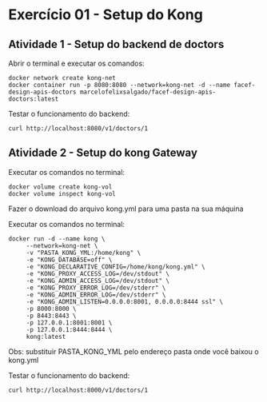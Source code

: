 # Exercício 01 - Setup do Kong

## Atividade 1 - Setup do backend de doctors

Abrir o terminal e executar os comandos:
```
docker network create kong-net
docker container run -p 8080:8080 --network=kong-net -d --name facef-design-apis-doctors marcelofelixsalgado/facef-design-apis-doctors:latest
```

Testar o funcionamento do backend:
```
curl http://localhost:8080/v1/doctors/1
```

## Atividade 2 - Setup do kong Gateway

Executar os comandos no terminal:
```
docker volume create kong-vol
docker volume inspect kong-vol
```

Fazer o download do arquivo kong.yml para uma pasta na sua máquina

Executar os comandos no terminal:
```
docker run -d --name kong \
     --network=kong-net \
     -v "PASTA_KONG_YML:/home/kong" \
     -e "KONG_DATABASE=off" \
     -e "KONG_DECLARATIVE_CONFIG=/home/kong/kong.yml" \
     -e "KONG_PROXY_ACCESS_LOG=/dev/stdout" \
     -e "KONG_ADMIN_ACCESS_LOG=/dev/stdout" \
     -e "KONG_PROXY_ERROR_LOG=/dev/stderr" \
     -e "KONG_ADMIN_ERROR_LOG=/dev/stderr" \
     -e "KONG_ADMIN_LISTEN=0.0.0.0:8001, 0.0.0.0:8444 ssl" \
     -p 8000:8000 \
     -p 8443:8443 \
     -p 127.0.0.1:8001:8001 \
     -p 127.0.0.1:8444:8444 \
     kong:latest
```
Obs: substituir PASTA_KONG_YML pelo endereço pasta onde você baixou o kong.yml

Testar o funcionamento do backend:
```
curl http://localhost:8000/v1/doctors/1
```
